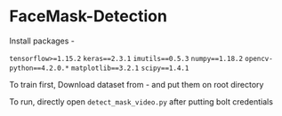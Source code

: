 # FaceMask-Detection

Install packages -

`tensorflow>=1.15.2`
`keras==2.3.1`
`imutils==0.5.3`
`numpy==1.18.2`
`opencv-python==4.2.0.*`
`matplotlib==3.2.1`
`scipy==1.4.1`

To train first,
Download dataset from -   and put them on root directory


To run, directly open `detect_mask_video.py` after putting bolt credentials
